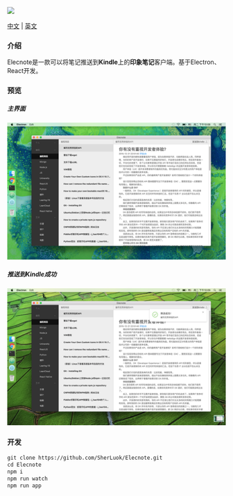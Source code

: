 ![](https://github.com/sherluok/elecnote/blob/master/logo/export/repo-banner.png)

[中文]() | [英文]()

### 介绍
Elecnote是一款可以将笔记推送到**Kindle**上的**印象笔记**客户端。基于Electron、React开发。

### 预览
##### 主界面
![screen1](./src/images/1.png)
##### 推送到Kindle成功
![screen2](./src/images/2.png)

### 开发
```
git clone https://github.com/SherLuok/Elecnote.git
cd Elecnote
npm i
npm run watch
npm run app
```
